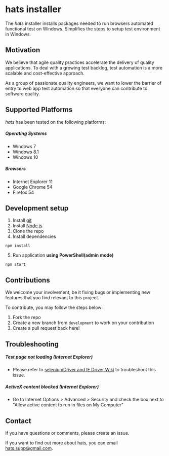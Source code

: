 # hats installer
The *hats* installer installs packages needed to run browsers automated functional test on Windows.
Simplifies the steps to setup test environment in Windows.


## Motivation
We believe that agile quality practices accelerate the delivery of quality applications.
To deal with a growing test backlog, test automation is a more scalable and cost-effective approach.

As a group of passionate quality engineers, we want to lower the barrier of entry to web app test automation so that everyone can contribute to software quality.


## Supported Platforms
*hats* has been tested on the following platforms:

##### Operating Systems
* Windows 7
* Windows 8.1
* Windows 10

##### Browsers
* Internet Explorer 11
* Google Chrome 54
* Firefox 54


## Development setup
1. Install [git](https://git-scm.com/downloads)
2. Install [Node.js](https://nodejs.org/en/download)
3. Clone the repo
4. Install dependencies
```
npm install
```
5. Run application **using PowerShell(admin mode)**
```
npm start
```


## Contributions
We welcome your involvement, be it fixing bugs or implementing new features that you find relevant to this project.

To contribute, you may follow the steps below:
1. Fork the repo
2. Create a new branch from `development` to work on your contribution
3. Create a pull request back here!


## Troubleshooting

##### Test page not loading (Internet Explorer)
  - Please refer to [seleniumDriver and IE Driver Wiki](https://github.com/seleniumQuery/seleniumQuery/wiki/seleniumQuery-and-IE-Driver#protected-mode-exception-while-launching-ie-driver) to troubleshoot this issue.

##### ActiveX content blocked (Internet Explorer)
  - Go to Internet Options > Advanced > Security and check the box next to "Allow active content to run in files on My Computer"


## Contact

If you have questions or comments, please create an issue.

If you want to find out more about hats, you can email <hats.supp@gmail.com>.
